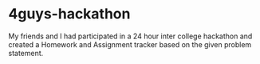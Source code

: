 # 4guys-hackathon

My friends and I had participated in a 24 hour inter college hackathon and created a Homework and Assignment tracker based on the given problem statement. 
